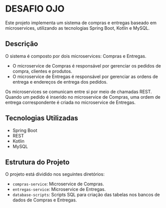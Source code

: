 # DESAFIO OJO

Este projeto implementa um sistema de compras e entregas baseado em microservices, utilizando as tecnologias Spring Boot, Kotlin e MySQL.

## Descrição

O sistema é composto por dois microservices: Compras e Entregas. 
- O microservice de Compras é responsável por gerenciar os pedidos de compra, clientes e produtos. 
- O microservice de Entregas é responsável por gerenciar as ordens de entrega e endereços de entrega dos pedidos.

Os microservices se comunicam entre si por meio de chamadas REST. 
Quando um pedido é inserido no microservice de Compras, uma ordem de entrega correspondente é criada no microservice de Entregas.

## Tecnologias Utilizadas

- Spring Boot
- REST
- Kotlin
- MySQL

## Estrutura do Projeto

O projeto está dividido nos seguintes diretórios:

- `compras-service`: Microservice de Compras.
- `entregas-service`: Microservice de Entregas.
- `database-scripts`: Scripts SQL para criação das tabelas nos bancos de dados de Compras e Entregas.

